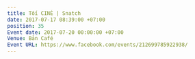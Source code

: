 ```yaml
---
title: Tối CINÉ | Snatch
date: 2017-07-17 08:39:00 +07:00
position: 35
Event date: 2017-07-20 00:00:00 +07:00
Venue: Bản Café
Event URL: https://www.facebook.com/events/212699785922938/
---
```


